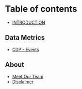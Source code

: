 # Table of contents

* [INTRODUCTION](README.md)

## Data Metrics

* [CDP - Events](data-metrics/markdown.md)

## About

* [Meet Our Team](about/meet-our-team.md)
* [Disclaimer](about/disclaimer.md)
